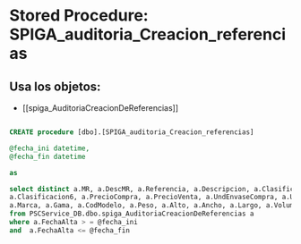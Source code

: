 # Stored Procedure: SPIGA_auditoria_Creacion_referencias

## Usa los objetos:
- [[spiga_AuditoriaCreacionDeReferencias]]

```sql

CREATE procedure [dbo].[SPIGA_auditoria_Creacion_referencias]

@fecha_ini datetime,
@fecha_fin datetime

as

select distinct a.MR, a.DescMR, a.Referencia, a.Descripcion, a.Clasificacion1, a.Clasificacion2, a.Clasificacion3, a.Clasificacion4, a.Clasificacion5,
a.Clasificacion6, a.PrecioCompra, a.PrecioVenta, a.UndEnvaseCompra, a.UndEnvaseVenta, a.CodPartidaArancelaria, a.PartidaArancelaria, a.Fabricante,
a.Marca, a.Gama, a.CodModelo, a.Peso, a.Alto, a.Ancho, a.Largo, a.Volumen, a.FechaAlta
from PSCService_DB.dbo.spiga_AuditoriaCreacionDeReferencias a
where a.FechaAlta > = @fecha_ini
and  a.FechaAlta <= @fecha_fin 

```
